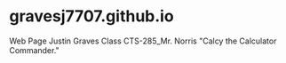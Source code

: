 # gravesj7707.github.io

Web Page
Justin Graves
Class CTS-285_Mr. Norris
"Calcy the Calculator Commander."
